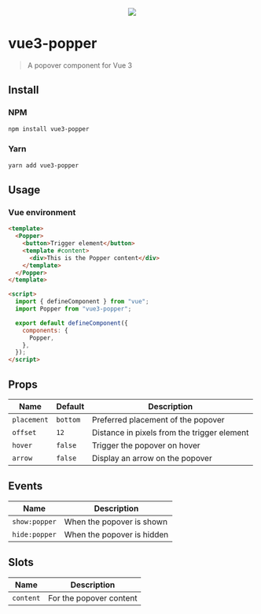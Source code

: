 <p align="center">
<img src="https://raw.githubusercontent.com/valgeirb/vue-popper/main/docs/public/popper.svg">
</p>

# vue3-popper

> A popover component for Vue 3

## Install

### NPM

```bash
npm install vue3-popper
```

### Yarn

```bash
yarn add vue3-popper
```

## Usage

### Vue environment

```html
<template>
  <Popper>
    <button>Trigger element</button>
    <template #content>
      <div>This is the Popper content</div>
    </template>
  </Popper>
</template>

<script>
  import { defineComponent } from "vue";
  import Popper from "vue3-popper";

  export default defineComponent({
    components: {
      Popper,
    },
  });
</script>
```

## Props

| Name        | Default  | Description                                 |
| ----------- | -------- | ------------------------------------------- |
| `placement` | `bottom` | Preferred placement of the popover          |
| `offset`    | `12`     | Distance in pixels from the trigger element |
| `hover`     | `false`  | Trigger the popover on hover                |
| `arrow`     | `false`  | Display an arrow on the popover             |

## Events

| Name          | Description                |
| ------------- | -------------------------- |
| `show:popper` | When the popover is shown  |
| `hide:popper` | When the popover is hidden |

## Slots

| Name      | Description             |
| --------- | ----------------------- |
| `content` | For the popover content |
